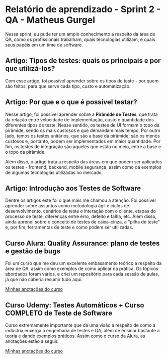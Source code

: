 # Relatório de aprendizado - Sprint 2 - QA - Matheus Gurgel

Nessa sprint, eu pude ter um amplo conhecimento a respeito da área de QA, como os profissionais trabalham, quais tecnologias utilizam, e quais seus papéis em um time de software.

## Artigo: Tipos de testes: quais os principais e por que utilizá-los?

Com esse artigo, foi possível aprender sobre os tipos de teste - por quem são feitos, para que serve cada tipo, custo e automatização.

## Artigo: Por que e o que é possível testar?

Nesse artigo, foi possível aprender sobre a **Pirâmide de Testes**, que trata da relação entre velocidade de implementação, custo e quantidade dos diferentes tipos de teste. Nesse sentido, os testes de UI formam o topo da pirâmide, sendo os mais custosos e que demandam mais tempo. Por outro lado, temos os testes unitários, que são a base da pirâmide, são os menos custosos e, portanto, podem ser implementados em maior quantidade. Por fim, os testes de integração são aqueles que estão no meio, entre a base e o topo da pirâmide.

Além disso, o artigo trata a respeito das áreas em que podem ser aplicados os testes - frontend, backend, mobile segurança, assim como dá exemplos de algumas tecnologias utilizadas no mercado.

## Artigo: Introdução aos Testes de Software

Dentre os artigos este foi o que mais me chamou a atenção. Foi possível aprender sobre assuntos como metodologia ágil e ciclos de desenvolvimento, cenários de teste e interação com o cliente, etapas do processo de teste, diferenças entre erro, defeito e falha, etc. Além disso, ainda aprendi sobre o conceito de testes de caixa-cinza, a "pilha de teste" e, por fim, ferramentas de teste e como podem ser utilizadas.

## Curso Alura: Quality Assurance: plano de testes e gestão de bugs

Foi um curso que me deu um excelente embasamento teórico a respeito da área de QA, assim como exemplos de como aplicar na prática. Os tópicos abordados foram vários, e criei um repositório para cada sessão de aulas, já que não caberia resumir tudo aqui.

[Minhas anotações do curso](https://github.com/mathgurgel/TerraLab_Selection-Process/tree/main/QA-Notes/qa-alura)

## Curso Udemy: Testes Automáticos + Curso COMPLETO de Teste de Software

Curso extremamente importante que dá uma visão a respeito de como a indústria enxerga a engenharia de testes e QA, além de ensinar bastante a teoria e dando exemplos práticos. Assim como o curso da Alura, as anotações estão a seguir.

[Minhas anotações do curso](https://github.com/mathgurgel/TerraLab_Selection-Process/tree/main/QA-Notes/udemy-testes)